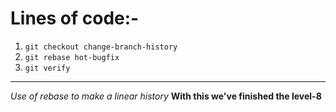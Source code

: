 # Lines of code:-
1. `git checkout change-branch-history`
2. `git rebase hot-bugfix`
3. `git verify`
---
*Use of rebase to make a linear history*
**With this we've finished the level-8**
